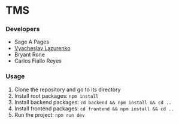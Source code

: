 # TMS


### Developers

- Sage A Pages 
- [Vyacheslav Lazurenko](https://github.com/SlavLazurenko)
- Bryant Rone
- Carlos Fiallo Reyes


### Usage
1. Clone the repository and go to its directory
2. Install root packages: `npm install`
3. Install backend packages: `cd backend && npm install && cd ..`
4. Install frontend packages: `cd frontend && npm install && cd ..`
5. Run the project: `npm run dev`
